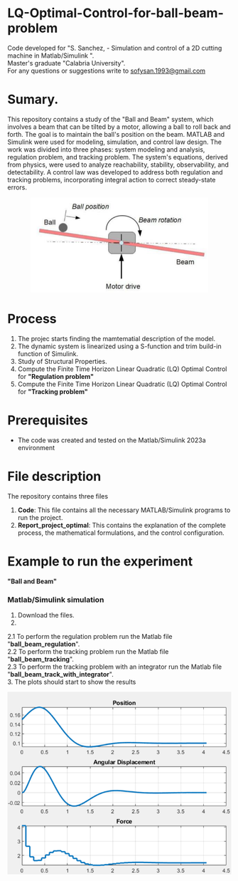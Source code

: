 # LQ-Optimal-Control-for-ball-beam-problem

Code developed for "S. Sanchez, - Simulation and control of a 2D cutting machine in Matlab/Simulink ".  
Master's graduate "Calabria University".  
For any questions or suggestions write to sofysan.1993@gmail.com

# Sumary.
This repository contains a study of the "Ball and Beam" system, which involves a beam that can be tilted by a motor, allowing a ball to roll back and forth. The goal is to maintain the ball's position on the beam. MATLAB and Simulink were used for modeling, simulation, and control law design.
The work was divided into three phases: system modeling and analysis, regulation problem, and tracking problem. The system's equations, derived from physics, were used to analyze reachability, stability, observability, and detectability. A control law was developed to address both regulation and tracking problems, incorporating integral action to correct steady-state errors.

<p align="center">
  <img src="Images/ball beam.png" alt="Texto alternativo" width="400">
</p>

# Process  
1.  The projec starts finding the mamtematial description of the model.
2.	The dynamic system is linearized using a S-function and trim build-in function of Simulink.
3.	Study of Structural Properties. 
4.	Compute the Finite Time Horizon Linear Quadratic (LQ) Optimal Control for **"Regulation problem"**
5.	Compute the Finite Time Horizon Linear Quadratic (LQ) Optimal Control for **"Tracking problem"**

# Prerequisites
- The code was created and tested on the Matlab/Simulink 2023a environment

# File description
The repository contains three files
1. **Code**: This file contains all the necessary MATLAB/Simulink programs to run the project.
2. **Report_project_optimal**: This contains the explanation of the complete process, the mathematical formulations, and the control configuration.


# Example to run the experiment  
**"Ball and Beam"**
### Matlab/Simulink simulation 
1. Download the files.
2. 
2.1 To perform the regulation problem run the Matlab file "**ball_beam_regulation**".  
2.2 To perform the tracking problem run the Matlab file "**ball_beam_tracking**".  
2.3 To perform the tracking problem with an integrator run the Matlab file "**ball_beam_track_with_integrator**".  
3. The plots should start to show the results

<p align="center">
  <img src="Images/control.png" alt="Texto alternativo" width="600">
</p>

